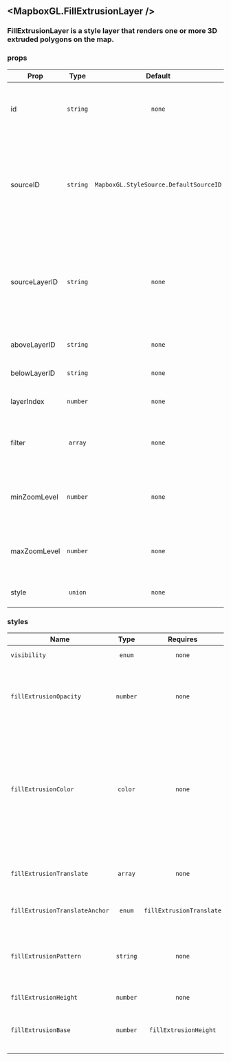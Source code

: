 ## <MapboxGL.FillExtrusionLayer />
### FillExtrusionLayer is a style layer that renders one or more 3D extruded polygons on the map.

### props
| Prop | Type | Default | Required | Description |
| ---- | :--: | :-----: | :------: | :----------: |
| id | `string` | `none` | `false` | A string that uniquely identifies the source in the style to which it is added. |
| sourceID | `string` | `MapboxGL.StyleSource.DefaultSourceID` | `false` | The source from which to obtain the data to style. If the source has not yet been added to the current style, the behavior is undefined. |
| sourceLayerID | `string` | `none` | `false` | Identifier of the layer within the source identified by the sourceID property from which the receiver obtains the data to style. |
| aboveLayerID | `string` | `none` | `false` | Inserts a layer above aboveLayerID. |
| belowLayerID | `string` | `none` | `false` | Inserts a layer below belowLayerID |
| layerIndex | `number` | `none` | `false` | Inserts a layer at a specified index |
| filter | `array` | `none` | `false` | Filter only the features in the source layer that satisfy a condition that you define |
| minZoomLevel | `number` | `none` | `false` | The minimum zoom level at which the layer gets parsed and appears. |
| maxZoomLevel | `number` | `none` | `false` | The maximum zoom level at which the layer gets parsed and appears. |
| style | `union` | `none` | `false` | Customizable style attributes |


### styles
| Name | Type | Requires | Disabled By |  Description |
| ---- | :--: | :------: | :---------: | :----------: |
| `visibility` | `enum` | `none` | `none` | Whether this layer is displayed. |
| `fillExtrusionOpacity` | `number` | `none` | `none` | The opacity of the entire fill extrusion layer. This is rendered on a perLayer, not perFeature, basis, and dataDriven styling is not available. |
| `fillExtrusionColor` | `color` | `none` | `fillExtrusionPattern` | The base color of the extruded fill. The extrusion's surfaces will be shaded differently based on this color in combination with the root `light` settings. If this color is specified as `rgba` with an alpha component, the alpha component will be ignored; use `fillExtrusionOpacity` to set layer opacity. |
| `fillExtrusionTranslate` | `array` | `none` | `none` | The geometry's offset. Values are [x, y] where negatives indicate left and up (on the flat plane), respectively. |
| `fillExtrusionTranslateAnchor` | `enum` | `fillExtrusionTranslate` | `none` | Controls the frame of reference for `fillExtrusionTranslate`. |
| `fillExtrusionPattern` | `string` | `none` | `none` | Name of image in sprite to use for drawing images on extruded fills. For seamless patterns, image width and height must be a factor of two (2, 4, 8, ..., 512). |
| `fillExtrusionHeight` | `number` | `none` | `none` | The height with which to extrude this layer. |
| `fillExtrusionBase` | `number` | `fillExtrusionHeight` | `none` | The height with which to extrude the base of this layer. Must be less than or equal to `fillExtrusionHeight`. |
